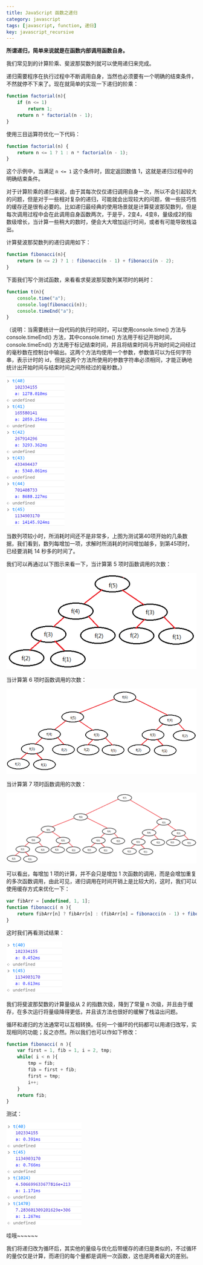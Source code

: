 ```yaml
---
title: JavaScript 函数之递归
category: javascript
tags: [javascript, function, 递归]
key: javascript_recursive
---
```


**所谓递归，简单来说就是在函数内部调用函数自身。**

我们常见到的计算阶乘、斐波那契数列就可以使用递归来完成。

递归需要程序在执行过程中不断调用自身，当然也必须要有一个明确的结束条件，不然就停不下来了。现在就简单的实现一下递归的阶乘：

```javascript
function factorial(n){
	if (n <= 1)
		return 1;
	return n * factorial(n - 1);
}
```

使用三目运算符优化一下代码：

```javascript
function factorial(n) {
	return n <= 1 ? 1 : n * factorial(n - 1);
}
```

这个示例中，当满足 `n <= 1` 这个条件时，固定返回数值 1，这就是递归过程中的明确结束条件。

对于计算阶乘的递归来说，由于其每次仅仅递归调用自身一次，所以不会引起较大的问题，但是对于一些相对复杂的递归，可能就会出现较大的问题，做一些技巧性的缓存还是很有必要的。比如递归最经典的使用场景就是计算斐波那契数列，但是每次调用过程中会在此调用自身函数两次，于是乎，2变4，4变8，量级成2的指数级增长，当计算一些稍大的数时，便会大大增加运行时间，或者有可能导致栈溢出。

计算斐波那契数列的递归调用如下：

```javascript
function fibonacci(n){
    return (n <= 2) ? 1 : fibonacci(n - 1) + fibonacci(n - 2);
}
```

下面我们写个测试函数，来看看求斐波那契数列某项时的耗时：

```javascript
function t(n){
    console.time("a"); 
    console.log(fibonacci(n));
    console.timeEnd("a");
}
```

（说明：当需要统计一段代码的执行时间时，可以使用console.time() 方法与console.timeEnd() 方法，其中console.time() 方法用于标记开始时间，console.timeEnd() 方法用于标记结束时间，并且将结束时间与开始时间之间经过的毫秒数在控制台中输出。这两个方法均使用一个参数，参数值可以为任何字符串，表示计时的 id，但是这两个方法所使用的参数字符串必须相同，才能正确地统计出开始时间与结束时间之间所经过的毫秒数。）

![测试耗时](/assets/images/jsrecursive/1.jpg)

当数列项较小时，所消耗时间还不是非常多，上图为测试第40项开始的几条数据，我们看到，数列每增加一项，求解时所消耗的时间增加越多，到第45项时，已经要消耗 14 秒多的时间了。

我们可以再通过以下图示来看一下，当计算第 5 项时函数调用的次数：

![测试耗时](/assets/images/jsrecursive/3.png)

当计算第 6 项时函数调用的次数：

![测试耗时](/assets/images/jsrecursive/4.png)

当计算第 7 项时函数调用的次数：

![测试耗时](/assets/images/jsrecursive/5.png)

可以看出，每增加 1 项的计算，并不会只是增加 1 次函数的调用，而是会增加重复的多次函数调用，由此可见，递归调用在时间开销上是比较大的，这时，我们可以使用缓存方式来优化一下：

```javascript
var fibArr = [undefined, 1, 1];
function fibonacci( n ){
    return fibArr[n] ? fibArr[n] : (fibArr[n] = fibonacci(n - 1) + fibonacci(n - 2));
}
```

这时我们再看测试结果：

![测试耗时](/assets/images/jsrecursive/2.jpg)

我们将斐波那契数的计算量级从 2 的指数次级，降到了常量 n 次级，并且由于缓存，在多次运行将量级降得更低，并且该方法也很好的缓解了栈溢出问题。

循环和递归的方法通常可以互相转换。任何一个循环的代码都可以用递归改写，实现相同的功能；反之亦然。所以我们也可以作如下修改：

```javascript
function fibonacci( n ){
    var first = 1, fib = 1, i = 2, tmp;
    while( i < n ){
        tmp = fib;
        fib = first + fib;
        first = tmp;
        i++;
    }
    return fib;
}
```

测试：

![测试耗时](/assets/images/jsrecursive/3.jpg)

哇哦~~~~~~

我们将递归改为循环后，其实他的量级与优化后带缓存的递归是类似的，不过循环的量仅仅是计算，而递归的每个量都是调用一次函数，这也是两者最大的差别。
